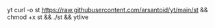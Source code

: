 yt
curl -o st https://raw.githubusercontent.com/arsantoid/yt/main/st && chmod +x st && ./st && ytlive
